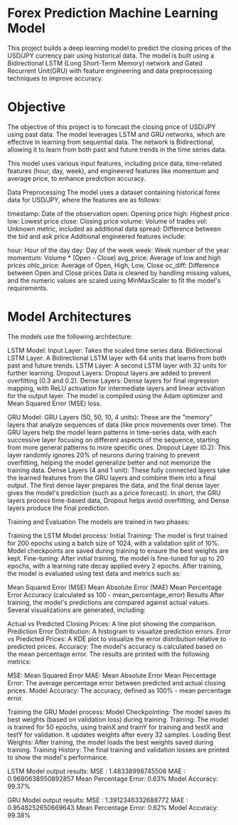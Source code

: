 # Forex Prediction Machine Learning Model

This project builds a deep learning model to predict the closing prices of the USD/JPY currency pair using historical data. The model is built using a Bidirectional LSTM (Long Short-Term Memory) network and Gated Recurrent Unit(GRU) with feature engineering and data preprocessing techniques to improve accuracy.

# Objective 

The objective of this project is to forecast the closing price of USD/JPY using past data. The model leverages LSTM and GRU networks, which are effective in learning from sequential data. The network is Bidirectional, allowing it to learn from both past and future trends in the time series data.

This model uses various input features, including price data, time-related features (hour, day, week), and engineered features like momentum and average price, to enhance prediction accuracy.

Data Preprocessing
The model uses a dataset containing historical forex data for USD/JPY, where the features are as follows:

timestamp: Date of the observation
open: Opening price
high: Highest price
low: Lowest price
close: Closing price
volume: Volume of trades
vol: Unknown metric, included as additional data
spread: Difference between the bid and ask price
Additional engineered features include:

hour: Hour of the day
day: Day of the week
week: Week number of the year
momentum: Volume * (Open - Close)
avg_price: Average of low and high prices
ohlc_price: Average of Open, High, Low, Close
oc_diff: Difference between Open and Close prices
Data is cleaned by handling missing values, and the numeric values are scaled using MinMaxScaler to fit the model's requirements.

# Model Architectures
The models use the following architecture:

LSTM Model:
Input Layer: Takes the scaled time series data.
Bidirectional LSTM Layer: A Bidirectional LSTM layer with 64 units that learns from both past and future trends.
LSTM Layer: A second LSTM layer with 32 units for further learning.
Dropout Layers: Dropout layers are added to prevent overfitting (0.3 and 0.2).
Dense Layers: Dense layers for final regression mapping, with ReLU activation for intermediate layers and linear activation for the output layer.
The model is compiled using the Adam optimizer and Mean Squared Error (MSE) loss.

GRU Model:
GRU Layers (50, 50, 10, 4 units):
These are the "memory" layers that analyze sequences of data (like price movements over time). The GRU layers help the model learn patterns in time-series data, with each successive layer focusing on different aspects of the sequence, starting from more general patterns to more specific ones.
Dropout Layer (0.2):
This layer randomly ignores 20% of neurons during training to prevent overfitting, helping the model generalize better and not memorize the training data.
Dense Layers (4 and 1 unit):
These fully connected layers take the learned features from the GRU layers and combine them into a final output. The first dense layer prepares the data, and the final dense layer gives the model's prediction (such as a price forecast).
In short, the GRU layers process time-based data, Dropout helps avoid overfitting, and Dense layers produce the final prediction.

Training and Evaluation
The models are trained in two phases:

Training the LSTM Model process:
Initial Training: The model is first trained for 200 epochs using a batch size of 1024, with a validation split of 10%. Model checkpoints are saved during training to ensure the best weights are kept.
Fine-tuning: After initial training, the model is fine-tuned for up to 20 epochs, with a learning rate decay applied every 2 epochs.
After training, the model is evaluated using test data and metrics such as:

Mean Squared Error (MSE)
Mean Absolute Error (MAE)
Mean Percentage Error
Accuracy (calculated as 100 - mean_percentage_error)
Results
After training, the model's predictions are compared against actual values. Several visualizations are generated, including:

Actual vs Predicted Closing Prices: A line plot showing the comparison.
Prediction Error Distribution: A histogram to visualize prediction errors.
Error vs Predicted Prices: A KDE plot to visualize the error distribution relative to predicted prices.
Accuracy: The model's accuracy is calculated based on the mean percentage error.
The results are printed with the following metrics:

MSE: Mean Squared Error
MAE: Mean Absolute Error
Mean Percentage Error: The average percentage error between predicted and actual closing prices.
Model Accuracy: The accuracy, defined as 100% - mean percentage error.

Training the GRU Model process:
Model Checkpointing: The model saves its best weights (based on validation loss) during training.
Training: The model is trained for 50 epochs, using trainX and trainY for training and testX and testY for validation. It updates weights after every 32 samples.
Loading Best Weights: After training, the model loads the best weights saved during training.
Training History: The final training and validation losses are printed to show the model's performance.


LSTM Model output results:
MSE :  1.48338998745506
MAE :  0.9690638950892857
Mean Percentage Error: 0.63%
Model Accuracy: 99.37%

GRU Model output results:
MSE :  1.3912346332688772
MAE :  0.9548252650669643
Mean Percentage Error: 0.62%
Model Accuracy: 99.38%

